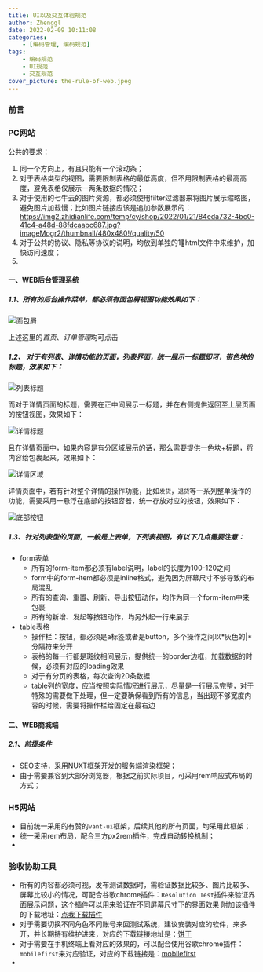 ```yaml
---
title: UI以及交互体验规范
author: Zhenggl
date: 2022-02-09 10:11:08
categories:
    - [编码管理, 编码规范]
tags:
    - 编码规范
    - UI规范
    - 交互规范
cover_picture: the-rule-of-web.jpeg
---
```


### 前言
### PC网站
公共的要求：
1. 同一个方向上，有且只能有一个滚动条；
2. 对于表格类型的视图，需要限制表格的最低高度，但不用限制表格的最高高度，避免表格仅展示一两条数据的情况；
3. 对于使用的七牛云的图片资源，都必须使用filter过滤器来将图片展示缩略图，避免图片加载慢；比如图片链接应该是追加参数展示的：
https://img2.zhidianlife.com/temp/cy/shop/2022/01/21/84eda732-4bc0-41c4-a48d-88fdcaabc687.jpg?imageMogr2/thumbnail/480x480!/quality/50
4. 对于公共的协议、隐私等协议的说明，均放到单独的1⃣️html文件中来维护，加快访问速度；
5. 

#### 一、WEB后台管理系统
##### 1.1、所有的后台操作菜单，都必须有面包屑视图功能效果如下：

![面包屑](https://img2.zhidianlife.com/image/2022/02/09/cdb7dfa3-44f9-45f7-b44b-e9eef348803e.png)

上述这里的*首页*、*订单管理*均可点击

##### 1.2、 对于有列表、详情功能的页面，列表界面，统一展示一标题即可，带色块的标题，效果如下：

![列表标题](https://img2.zhidianlife.com/image/2022/02/09/c5c4fdc6-cb68-4370-bb2a-ced0b9e6ebfe.png)

而对于详情页面的标题，需要在正中间展示一标题，并在右侧提供返回至上层页面的按钮视图，效果如下：

![详情标题](https://img2.zhidianlife.com/image/2022/02/09/f7868a7b-ccb5-43d0-b440-6515a0a2c125.png)

且在详情页面中，如果内容是有分区域展示的话，那么需要提供一色块+标题，将内容给包裹起来，效果如下：

![详情区域](https://img2.zhidianlife.com/image/2022/02/09/76899246-51a0-4904-a5e1-a454435c2101.png)

详情页面中，若有针对整个详情的操作功能，比如`发货`，`退货`等一系列整单操作的功能，需要采用一悬浮在底部的按钮容器，统一存放对应的按钮，效果如下：

![底部按钮](https://img2.zhidianlife.com/image/2022/02/09/e702564f-1dc7-49e9-adca-a216b1a317af.png)

#####  1.3、针对列表型的页面，一般是上表单，下列表视图，有以下几点需要注意：

+ form表单
  - 所有的form-item都必须有label说明，label的长度为100-120之间
  - form中的form-item都必须是inline格式，避免因为屏幕尺寸不够导致的布局混乱
  - 所有的查询、重置、刷新、导出按钮动作，均作为同一个form-item中来包裹
  - 所有的新增、发起等按钮动作，均另外起一行来展示
+ table表格
  - 操作栏：按钮，都必须是a标签或者是button，多个操作之间以*灰色的|*分隔符来分开
  - 表格的每一行都是斑纹相间展示，提供统一的border边框，加载数据的时候，必须有对应的loading效果
  - 对于有分页的表格，每次查询20条数据
  - table列的宽度，应当按照实际情况进行展示，尽量是一行展示完整，对于特殊的需要做下处理，但一定要确保看到所有的信息，当出现不够宽度内容的时候，需要将操作栏给固定在最右边

#### 二、WEB商城端
##### 2.1、前提条件
+ SEO支持，采用NUXT框架开发的服务端渲染框架；
+ 由于需要兼容到大部分浏览器，根据之前实际项目，可采用rem响应式布局的方式；


### H5网站
+ 目前统一采用的有赞的`vant-ui`框架，后续其他的所有页面，均采用此框架；
+ 统一采用rem布局，配合三方px2rem插件，完成自动转换机制；
+ 
### 验收协助工具
+ 所有的内容都必须可视，发布测试数据时，需验证数据比较多、图片比较多、屏幕比较小的情况，可配合谷歌chrome插件：`Resolution Test`插件来验证界面展示问题，这个插件可以用来验证在不同屏幕尺寸下的界面效果
附加该插件的下载地址：[点我下载插件](https://img2.zhidianlife.com/20220209112842huajiakeji.com.zip)
+ 对于需要切换不同角色不同账号来回测试系统，建议安装对应的软件，来多开，并长期持有维护进来，对应的下载链接地址是：[饼干](https://www.appinn.com/biscuit-2/)
+ 对于需要在手机终端上看对应的效果的，可以配合使用谷歌chrome插件：`mobilefirst`来对应验证，对应的下载链接是：[mobilefirst](https://www.webmobilefirst.com/)
+ 
